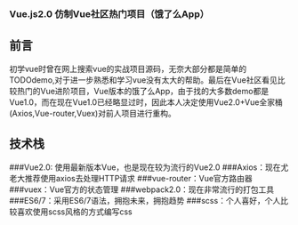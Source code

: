 ### Vue.js2.0 仿制Vue社区热门项目（饿了么App）

<h2>前言</h2>
</hr>
初学vue时曾在网上搜索vue的实战项目源码，无奈大部分都是简单的TODOdemo,对于进一步熟悉和学习vue没有太大的帮助。最后在Vue社区看见比较热门的Vue进阶项目，Vue版本的饿了么App，由于找的大多数demo都是Vue1.0，而在现在Vue1.0已经略显过时，因此本人决定使用Vue2.0+Vue全家桶(Axios,Vue-router,Vuex)对前人项目进行重构。

<h2>技术栈</h2>
###Vue2.0: 使用最新版本Vue，也是现在较为流行的Vue2.0
###Axios：现在尤老大推荐使用axios去处理HTTP请求
###vue-router：Vue官方路由器
###vuex：Vue官方的状态管理
###webpack2.0：现在非常流行的打包工具
###ES6/7：采用ES6/7语法，拥抱未来，拥抱趋势
###scss：个人喜好，个人比较喜欢使用scss风格的方式编写css
</hr>




